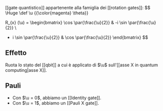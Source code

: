 [[gate quantistico]] appartenente alla famiglia dei [[rotation gates]]:
$$
\Huge
\def \u {{\color{magenta} \theta}}

R_{x} (\u) = \begin{bmatrix}
\cos \par{\frac{\u}{2}} & -i \sin \par{\frac{\u}{2}} \\
- i \sin \par{\frac{\u}{2}} & \cos \par{\frac{\u}{2}}
\end{bmatrix}
$$

## Effetto

Ruota lo stato del [[qbit]] a cui è applicato di $\u$ sull'[[asse X in quantum computing|asse X]].

## Pauli

- Con $\u = 0$, abbiamo un [[Identity gate]].
- Con $\u = 1$, abbiamo un [[Pauli X gate]].
